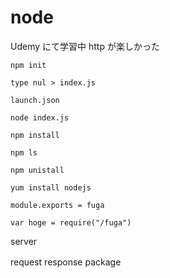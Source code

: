 # node

Udemy にて学習中
http が楽しかった

```
npm init
```

```
type nul > index.js
```

```
launch.json
```

```
node index.js
```

```
npm install
```

```
npm ls
```

```
npm unistall
```

```
yum install nodejs
```

```
module.exports = fuga
```
```
var hoge = require("/fuga")

```

server

request response
package　

